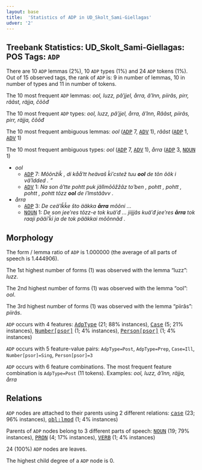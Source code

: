 ```yaml
---
layout: base
title:  'Statistics of ADP in UD_Skolt_Sami-Giellagas'
udver: '2'
---
```


## Treebank Statistics: UD_Skolt_Sami-Giellagas: POS Tags: `ADP`

There are 10 `ADP` lemmas (2%), 10 `ADP` types (1%) and 24 `ADP` tokens (1%).
Out of 15 observed tags, the rank of `ADP` is: 9 in number of lemmas, 10 in number of types and 11 in number of tokens.

The 10 most frequent `ADP` lemmas: <em>ool, luzz, pâʹjjel, årra, âʹlnn, piirâs, pirr, rââst, räjja, čõõđ</em>

The 10 most frequent `ADP` types:  <em>ool, luzz, pâʹjjel, årra, âʹlnn, Rââst, piirâs, pirr, räjja, čõõđ</em>

The 10 most frequent ambiguous lemmas: <em>ool</em> (<tt><a href="sms_giellagas-pos-ADP.html">ADP</a></tt> 7, <tt><a href="sms_giellagas-pos-ADV.html">ADV</a></tt> 1), <em>rââst</em> (<tt><a href="sms_giellagas-pos-ADP.html">ADP</a></tt> 1, <tt><a href="sms_giellagas-pos-ADV.html">ADV</a></tt> 1)

The 10 most frequent ambiguous types:  <em>ool</em> (<tt><a href="sms_giellagas-pos-ADP.html">ADP</a></tt> 7, <tt><a href="sms_giellagas-pos-ADV.html">ADV</a></tt> 1), <em>årra</em> (<tt><a href="sms_giellagas-pos-ADP.html">ADP</a></tt> 3, <tt><a href="sms_giellagas-pos-NOUN.html">NOUN</a></tt> 1)


* <em>ool</em>
  * <tt><a href="sms_giellagas-pos-ADP.html">ADP</a></tt> 7: <em>Mõõnžiǩ , di kååʹtt heävaš ǩiʹcstež tuu <b>ool</b> de tõn õõk i väʹldded . ”</em>
  * <tt><a href="sms_giellagas-pos-ADV.html">ADV</a></tt> 1: <em>Na son âʹtte pohtt puk jällmõõžžâz toʹben , pohtt , pohtt , pohtt , pohtt tõzz <b>ool</b> de iʹlmstââvv .</em>
* <em>årra</em>
  * <tt><a href="sms_giellagas-pos-ADP.html">ADP</a></tt> 3: <em>De ceäʹlǩǩe što ääkka <b>årra</b> mõõni ...</em>
  * <tt><a href="sms_giellagas-pos-NOUN.html">NOUN</a></tt> 1: <em>De son jeeʹres tõzz-e tok kuäʹđ ... jiijjâs kuäʹđ jeeʹres <b>årra</b> tok raaji pääiʹǩi ja de tok pääkkai mõõnnâd .</em>

## Morphology

The form / lemma ratio of `ADP` is 1.000000 (the average of all parts of speech is 1.444906).

The 1st highest number of forms (1) was observed with the lemma “luzz”: <em>luzz</em>.

The 2nd highest number of forms (1) was observed with the lemma “ool”: <em>ool</em>.

The 3rd highest number of forms (1) was observed with the lemma “piirâs”: <em>piirâs</em>.

`ADP` occurs with 4 features: <tt><a href="sms_giellagas-feat-AdpType.html">AdpType</a></tt> (21; 88% instances), <tt><a href="sms_giellagas-feat-Case.html">Case</a></tt> (5; 21% instances), <tt><a href="sms_giellagas-feat-Number-psor.html">Number[psor]</a></tt> (1; 4% instances), <tt><a href="sms_giellagas-feat-Person-psor.html">Person[psor]</a></tt> (1; 4% instances)

`ADP` occurs with 5 feature-value pairs: `AdpType=Post`, `AdpType=Prep`, `Case=Ill`, `Number[psor]=Sing`, `Person[psor]=3`

`ADP` occurs with 6 feature combinations.
The most frequent feature combination is `AdpType=Post` (11 tokens).
Examples: <em>ool, luzz, âʹlnn, räjja, årra</em>


## Relations

`ADP` nodes are attached to their parents using 2 different relations: <tt><a href="sms_giellagas-dep-case.html">case</a></tt> (23; 96% instances), <tt><a href="sms_giellagas-dep-obl-lmod.html">obl:lmod</a></tt> (1; 4% instances)

Parents of `ADP` nodes belong to 3 different parts of speech: <tt><a href="sms_giellagas-pos-NOUN.html">NOUN</a></tt> (19; 79% instances), <tt><a href="sms_giellagas-pos-PRON.html">PRON</a></tt> (4; 17% instances), <tt><a href="sms_giellagas-pos-VERB.html">VERB</a></tt> (1; 4% instances)

24 (100%) `ADP` nodes are leaves.

The highest child degree of a `ADP` node is 0.

